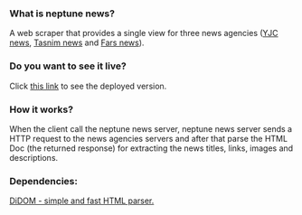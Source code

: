 ### What is neptune news?
A web scraper that provides a single view for three news agencies ([YJC news](https://www.yjc.news/), [Tasnim news](https://www.tasnimnews.com/) and [Fars news](https://www.farsnews.ir/)).

### Do you want to see it live?
Click [this link](https://neptune-news.herokuapp.com/) to see the deployed version.

### How it works?
When the client call the neptune news server, neptune news server sends a HTTP request to the news agencies servers and after that parse the HTML Doc (the returned response) for extracting the news titles, links, images and descriptions.

### Dependencies:
[DiDOM - simple and fast HTML parser.](https://github.com/Imangazaliev/DiDOM)
